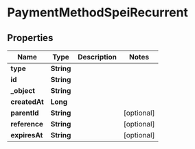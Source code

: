 

# PaymentMethodSpeiRecurrent

## Properties

Name | Type | Description | Notes
------------ | ------------- | ------------- | -------------
**type** | **String** |  | 
**id** | **String** |  | 
**_object** | **String** |  | 
**createdAt** | **Long** |  | 
**parentId** | **String** |  |  [optional]
**reference** | **String** |  |  [optional]
**expiresAt** | **String** |  |  [optional]




